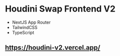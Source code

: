 # Houdini Swap Frontend V2
- NextJS App Router
- TailwindCSS
- TypeScript

## https://houdini-v2.vercel.app/
